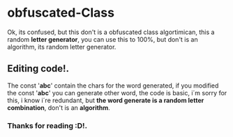 # obfuscated-Class
Ok, its confused, but this don't is a obfuscated class algortimican, this a random **letter generator**, you can use this to 100%, but don't is an algorithm, its random letter generator.

## Editing code!.
The const '**abc**' contain the chars for the word generated, if you modified the const '**abc**' you can generate other word, the code is basic, i´m sorry for this, i know i´re redundant, but **the word generate is a random letter combination**, don't is an **algorithm**.

### Thanks for reading :D!.
